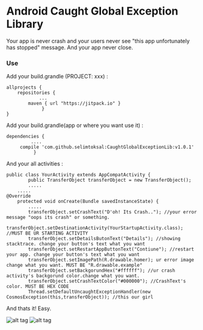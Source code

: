 # Android Caught Global Exception Library

Your app is never crash and your users never see "this app unfortunately has stopped" message. And your app never close.

### Use
Add your build.grandle (PROJECT: xxx) :
```
allprojects {
	repositories {
	        ...
		maven { url "https://jitpack.io" }
		     }
}
```
 
 
Add your build.grandle(app or where you want use it) :
```
dependencies {
         ....
	 compile 'com.github.selimtoksal:CaughtGlobalExceptionLib:v1.0.1'
	      }
```
And your all activities :

	public class YourActivity extends AppCompatActivity {
    		public TransferObject transferObject = new TransferObject();
    		.....
		.....
	@Override
    	protected void onCreate(Bundle savedInstanceState) {
        	.....
        	transferObject.setCrashText("D'oh! Its Crash.."); //your error message "oops its crash" or something.
        	transferObject.setDestinationActivity(YourStartupActivity.class); //MUST BE UR STARTING ACTIVITY
        	transferObject.setDetailsButonText("Details"); //showing stacktrace. change your button's text what you want
        	transferObject.setRestartAppButtonText("Contiune"); //restart your app. change your button's text what you want
        	transferObject.setImagePath(R.drawable.homer); ur error image change what you want. MUST BE "R.drawable.example"
        	transferObject.setBackgorundHex("#ffffff"); //ur crash activity's backgorund color.change what you want.
        	transferObject.setCrashTextColor("#000000"); //CrashText's color. MUST BE HEX CODE
        	Thread.setDefaultUncaughtExceptionHandler(new CosmosException(this,transferObject)); //this our girl
        
And thats it! Easy.

![alt tag](http://i.hizliresim.com/QQ3vrZ.jpg)
![alt tag](http://i.hizliresim.com/G3AP8Z.jpg)

